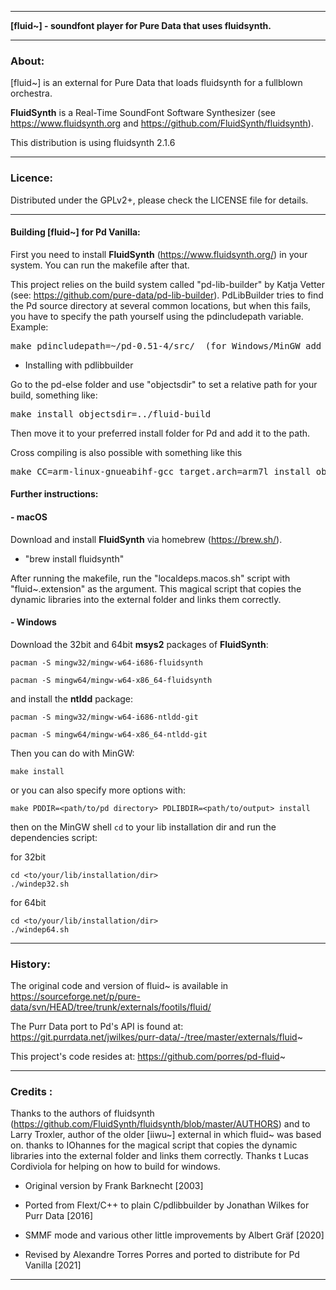 * * *

**[fluid~] - soundfont player for Pure Data that uses fluidsynth.**

* * *

### About:

[fluid~] is an external for Pure Data that loads fluidsynth for a fullblown orchestra.

**FluidSynth** is a Real-Time SoundFont Software Synthesizer (see https://www.fluidsynth.org and https://github.com/FluidSynth/fluidsynth).

This distribution is using fluidsynth 2.1.6



--------------------------------------------------------------------------

### Licence:

Distributed under the GPLv2+, please check the LICENSE file for details.



--------------------------------------------------------------------------

#### Building [fluid~] for Pd Vanilla:

First you need to install  **FluidSynth** (https://www.fluidsynth.org/) in your system. You can run the makefile after that.

This project relies on the build system called "pd-lib-builder" by Katja Vetter (see: <https://github.com/pure-data/pd-lib-builder>). PdLibBuilder tries to find the Pd source directory at several common locations, but when this fails, you have to specify the path yourself using the pdincludepath variable. Example:

<pre>make pdincludepath=~/pd-0.51-4/src/  (for Windows/MinGW add 'pdbinpath=~/pd-0.51-4/bin/)</pre>

* Installing with pdlibbuilder

Go to the pd-else folder and use "objectsdir" to set a relative path for your build, something like:

<pre>make install objectsdir=../fluid-build</pre>

Then move it to your preferred install folder for Pd and add it to the path.

Cross compiling is also possible with something like this

<pre>make CC=arm-linux-gnueabihf-gcc target.arch=arm7l install objectsdir=../</pre>



#### Further instructions:

#### - macOS

Download and install **FluidSynth** via homebrew (https://brew.sh/).

- "brew install fluidsynth"

After running the makefile, run the "localdeps.macos.sh" script with "fluid~.extension" as the argument. This magical script that copies the dynamic libraries into the external folder and links them correctly.



#### - Windows

Download the 32bit and 64bit **msys2** packages of **FluidSynth**:

`pacman -S mingw32/mingw-w64-i686-fluidsynth`

`pacman -S mingw64/mingw-w64-x86_64-fluidsynth`

and install the **ntldd** package:

`pacman -S mingw32/mingw-w64-i686-ntldd-git`

`pacman -S mingw64/mingw-w64-x86_64-ntldd-git` 

Then you can do with MinGW: 

`make install`

or you can also specify more options with:

`make PDDIR=<path/to/pd directory> PDLIBDIR=<path/to/output> install`

then on the MinGW shell `cd` to your lib installation dir and run the dependencies script:

for 32bit

`````
cd <to/your/lib/installation/dir>
./windep32.sh

`````

for 64bit

`````
cd <to/your/lib/installation/dir>
./windep64.sh

`````


--------------------------------------------------------------------------

### History:

The original code and version  of fluid~ is available in https://sourceforge.net/p/pure-data/svn/HEAD/tree/trunk/externals/footils/fluid/

The Purr Data port to Pd's API is found at: https://git.purrdata.net/jwilkes/purr-data/-/tree/master/externals/fluid~

This project's code resides at: https://github.com/porres/pd-fluid~



--------------------------------------------------------------------------


### Credits :

Thanks to the authors of fluidsynth (https://github.com/FluidSynth/fluidsynth/blob/master/AUTHORS) and to Larry Troxler, author of the older [iiwu~] external in which fluid~ was based on. thanks to IOhannes for the magical script that copies the dynamic libraries into the external folder and links them correctly. Thanks t Lucas Cordiviola for helping on how to build for windows.

- Original version by Frank Barknecht [2003]

- Ported from Flext/C++ to plain C/pdlibbuilder by Jonathan Wilkes for Purr Data [2016]

- SMMF mode and various other little improvements by Albert Gräf [2020]

- Revised by Alexandre Torres Porres and ported to distribute for Pd Vanilla [2021]

  

--------------------------------------------------------------------------




